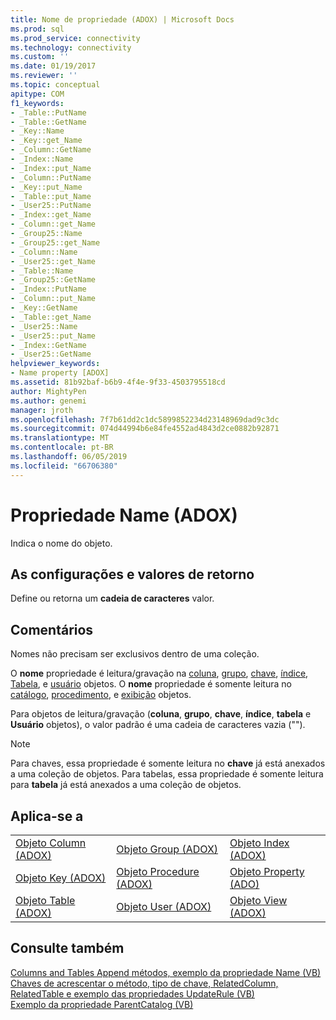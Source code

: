 ```yaml
---
title: Nome de propriedade (ADOX) | Microsoft Docs
ms.prod: sql
ms.prod_service: connectivity
ms.technology: connectivity
ms.custom: ''
ms.date: 01/19/2017
ms.reviewer: ''
ms.topic: conceptual
apitype: COM
f1_keywords:
- _Table::PutName
- _Table::GetName
- _Key::Name
- _Key::get_Name
- _Column::GetName
- _Index::Name
- _Index::put_Name
- _Column::PutName
- _Key::put_Name
- _Table::put_Name
- _User25::PutName
- _Index::get_Name
- _Column::get_Name
- _Group25::Name
- _Group25::get_Name
- _Column::Name
- _User25::get_Name
- _Table::Name
- _Group25::GetName
- _Index::PutName
- _Column::put_Name
- _Key::GetName
- _Table::get_Name
- _User25::Name
- _User25::put_Name
- _Index::GetName
- _User25::GetName
helpviewer_keywords:
- Name property [ADOX]
ms.assetid: 81b92baf-b6b9-4f4e-9f33-4503795518cd
author: MightyPen
ms.author: genemi
manager: jroth
ms.openlocfilehash: 7f7b61dd2c1dc5899852234d23148969dad9c3dc
ms.sourcegitcommit: 074d44994b6e84fe4552ad4843d2ce0882b92871
ms.translationtype: MT
ms.contentlocale: pt-BR
ms.lasthandoff: 06/05/2019
ms.locfileid: "66706380"
---
```

# <a name="name-property-adox"></a>Propriedade Name (ADOX)
Indica o nome do objeto.  
  
## <a name="settings-and-return-values"></a>As configurações e valores de retorno  
 Define ou retorna um **cadeia de caracteres** valor.  
  
## <a name="remarks"></a>Comentários  
 Nomes não precisam ser exclusivos dentro de uma coleção.  
  
 O **nome** propriedade é leitura/gravação na [coluna](../../../ado/reference/adox-api/column-object-adox.md), [grupo](../../../ado/reference/adox-api/group-object-adox.md), [chave](../../../ado/reference/adox-api/key-object-adox.md), [índice](../../../ado/reference/adox-api/index-object-adox.md), [ Tabela](../../../ado/reference/adox-api/table-object-adox.md), e [usuário](../../../ado/reference/adox-api/user-object-adox.md) objetos. O **nome** propriedade é somente leitura no [catálogo](../../../ado/reference/adox-api/catalog-object-adox.md), [procedimento](../../../ado/reference/adox-api/procedure-object-adox.md), e [exibição](../../../ado/reference/adox-api/view-object-adox.md) objetos.  
  
 Para objetos de leitura/gravação (**coluna**, **grupo**, **chave**, **índice**, **tabela** e  **Usuário** objetos), o valor padrão é uma cadeia de caracteres vazia ("").  
  
> [!NOTE]
>  Para chaves, essa propriedade é somente leitura no **chave** já está anexados a uma coleção de objetos. Para tabelas, essa propriedade é somente leitura para **tabela** já está anexados a uma coleção de objetos.  
  
## <a name="applies-to"></a>Aplica-se a  
  
||||  
|-|-|-|  
|[Objeto Column (ADOX)](../../../ado/reference/adox-api/column-object-adox.md)|[Objeto Group (ADOX)](../../../ado/reference/adox-api/group-object-adox.md)|[Objeto Index (ADOX)](../../../ado/reference/adox-api/index-object-adox.md)|  
|[Objeto Key (ADOX)](../../../ado/reference/adox-api/key-object-adox.md)|[Objeto Procedure (ADOX)](../../../ado/reference/adox-api/procedure-object-adox.md)|[Objeto Property (ADO)](../../../ado/reference/ado-api/property-object-ado.md)|  
|[Objeto Table (ADOX)](../../../ado/reference/adox-api/table-object-adox.md)|[Objeto User (ADOX)](../../../ado/reference/adox-api/user-object-adox.md)|[Objeto View (ADOX)](../../../ado/reference/adox-api/view-object-adox.md)|  
  
## <a name="see-also"></a>Consulte também  
 [Columns and Tables Append métodos, exemplo da propriedade Name (VB)](../../../ado/reference/adox-api/columns-and-tables-append-methods-name-property-example-vb.md)   
 [Chaves de acrescentar o método, tipo de chave, RelatedColumn, RelatedTable e exemplo das propriedades UpdateRule (VB)](../../../ado/reference/adox-api/keys-append-method-key-type-relatedcolumn-relatedtable-example-vb.md)   
 [Exemplo da propriedade ParentCatalog (VB)](../../../ado/reference/adox-api/parentcatalog-property-example-vb.md)
